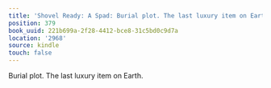 ```yaml
---
title: 'Shovel Ready: A Spad: Burial plot. The last luxury item on Earth.'
position: 379
book_uuid: 221b699a-2f28-4412-bce8-31c5bd0c9d7a
location: '2968'
source: kindle
touch: false
---
```


Burial plot. The last luxury item on Earth.